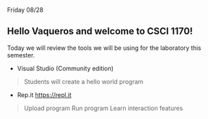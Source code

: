 
Friday 08/28

## Hello Vaqueros and welcome to CSCI 1170! 

Today we will review the tools we will be using for the laboratory this semester. 

- Visual Studio (Community edition) 
  
 > Students will create a hello world program

- Rep.it https://repl.it

 > Upload program
 > Run program 
 > Learn interaction features

